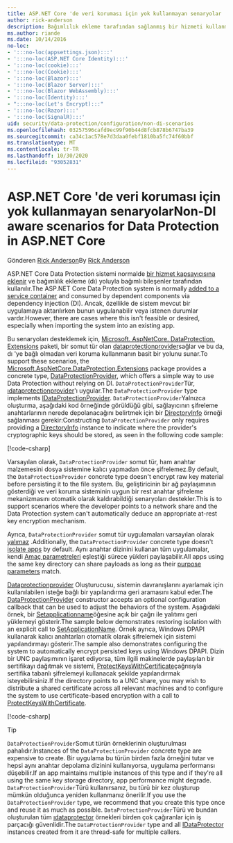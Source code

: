 ```yaml
---
title: ASP.NET Core 'de veri koruması için yok kullanmayan senaryolar
author: rick-anderson
description: Bağımlılık ekleme tarafından sağlanmış bir hizmeti kullanmak istemediğiniz veya kullanmak istemediğiniz veri koruma senaryolarını nasıl destekleyeceğinizi öğrenin.
ms.author: riande
ms.date: 10/14/2016
no-loc:
- ':::no-loc(appsettings.json):::'
- ':::no-loc(ASP.NET Core Identity):::'
- ':::no-loc(cookie):::'
- ':::no-loc(Cookie):::'
- ':::no-loc(Blazor):::'
- ':::no-loc(Blazor Server):::'
- ':::no-loc(Blazor WebAssembly):::'
- ':::no-loc(Identity):::'
- ":::no-loc(Let's Encrypt):::"
- ':::no-loc(Razor):::'
- ':::no-loc(SignalR):::'
uid: security/data-protection/configuration/non-di-scenarios
ms.openlocfilehash: 03257596cafd9ec99f90b44d8fcb878b6747ba39
ms.sourcegitcommit: ca34c1ac578e7d3daa0febf1810ba5fc74f60bbf
ms.translationtype: MT
ms.contentlocale: tr-TR
ms.lasthandoff: 10/30/2020
ms.locfileid: "93052831"
---
```

# <a name="non-di-aware-scenarios-for-data-protection-in-aspnet-core"></a><span data-ttu-id="79835-103">ASP.NET Core 'de veri koruması için yok kullanmayan senaryolar</span><span class="sxs-lookup"><span data-stu-id="79835-103">Non-DI aware scenarios for Data Protection in ASP.NET Core</span></span>

<span data-ttu-id="79835-104">Gönderen [Rick Anderson](https://twitter.com/RickAndMSFT)</span><span class="sxs-lookup"><span data-stu-id="79835-104">By [Rick Anderson](https://twitter.com/RickAndMSFT)</span></span>

<span data-ttu-id="79835-105">ASP.NET Core Data Protection sistemi normalde [bir hizmet kapsayıcısına eklenir](xref:security/data-protection/consumer-apis/overview) ve bağımlılık ekleme (dı) yoluyla bağımlı bileşenler tarafından kullanılır.</span><span class="sxs-lookup"><span data-stu-id="79835-105">The ASP.NET Core Data Protection system is normally [added to a service container](xref:security/data-protection/consumer-apis/overview) and consumed by dependent components via dependency injection (DI).</span></span> <span data-ttu-id="79835-106">Ancak, özellikle de sistem mevcut bir uygulamaya aktarılırken bunun uygulanabilir veya istenen durumlar vardır.</span><span class="sxs-lookup"><span data-stu-id="79835-106">However, there are cases where this isn't feasible or desired, especially when importing the system into an existing app.</span></span>

<span data-ttu-id="79835-107">Bu senaryoları desteklemek için, [Microsoft. AspNetCore. DataProtection. Extensions](https://www.nuget.org/packages/Microsoft.AspNetCore.DataProtection.Extensions/) paketi, bir somut tür olan [dataprotectionprovider](/dotnet/api/Microsoft.AspNetCore.DataProtection.DataProtectionProvider)sağlar ve bu da, dı 'ye bağlı olmadan veri koruma kullanmanın basit bir yolunu sunar.</span><span class="sxs-lookup"><span data-stu-id="79835-107">To support these scenarios, the [Microsoft.AspNetCore.DataProtection.Extensions](https://www.nuget.org/packages/Microsoft.AspNetCore.DataProtection.Extensions/) package provides a concrete type, [DataProtectionProvider](/dotnet/api/Microsoft.AspNetCore.DataProtection.DataProtectionProvider), which offers a simple way to use Data Protection without relying on DI.</span></span> <span data-ttu-id="79835-108">`DataProtectionProvider`Tür, [ıdataprotectionprovider](/dotnet/api/microsoft.aspnetcore.dataprotection.idataprotectionprovider)'ı uygular.</span><span class="sxs-lookup"><span data-stu-id="79835-108">The `DataProtectionProvider` type implements [IDataProtectionProvider](/dotnet/api/microsoft.aspnetcore.dataprotection.idataprotectionprovider).</span></span> <span data-ttu-id="79835-109">`DataProtectionProvider`Yalnızca oluşturma, aşağıdaki kod örneğinde görüldüğü gibi, sağlayıcının şifreleme anahtarlarının nerede depolanacağını belirtmek için bir [DirectoryInfo](/dotnet/api/system.io.directoryinfo) örneği sağlanması gerekir:</span><span class="sxs-lookup"><span data-stu-id="79835-109">Constructing `DataProtectionProvider` only requires providing a [DirectoryInfo](/dotnet/api/system.io.directoryinfo) instance to indicate where the provider's cryptographic keys should be stored, as seen in the following code sample:</span></span>

[!code-csharp[](non-di-scenarios/_static/nodisample1.cs)]

<span data-ttu-id="79835-110">Varsayılan olarak, `DataProtectionProvider` somut tür, ham anahtar malzemesini dosya sistemine kalıcı yapmadan önce şifrelemez.</span><span class="sxs-lookup"><span data-stu-id="79835-110">By default, the `DataProtectionProvider` concrete type doesn't encrypt raw key material before persisting it to the file system.</span></span> <span data-ttu-id="79835-111">Bu, geliştiricinin bir ağ paylaşımının gösterdiği ve veri koruma sisteminin uygun bir rest anahtar şifreleme mekanizmasını otomatik olarak kaldırabildiği senaryoları destekler.</span><span class="sxs-lookup"><span data-stu-id="79835-111">This is to support scenarios where the developer points to a network share and the Data Protection system can't automatically deduce an appropriate at-rest key encryption mechanism.</span></span>

<span data-ttu-id="79835-112">Ayrıca, `DataProtectionProvider` somut tür uygulamaları varsayılan olarak [yalımaz](xref:security/data-protection/configuration/overview#per-application-isolation) .</span><span class="sxs-lookup"><span data-stu-id="79835-112">Additionally, the `DataProtectionProvider` concrete type doesn't [isolate apps](xref:security/data-protection/configuration/overview#per-application-isolation) by default.</span></span> <span data-ttu-id="79835-113">Aynı anahtar dizinini kullanan tüm uygulamalar, kendi [Amaç parametreleri](xref:security/data-protection/consumer-apis/purpose-strings) eşleştiği sürece yükleri paylaşabilir.</span><span class="sxs-lookup"><span data-stu-id="79835-113">All apps using the same key directory can share payloads as long as their [purpose parameters](xref:security/data-protection/consumer-apis/purpose-strings) match.</span></span>

<span data-ttu-id="79835-114">[Dataprotectionprovider](/dotnet/api/microsoft.aspnetcore.dataprotection.dataprotectionprovider) Oluşturucusu, sistemin davranışlarını ayarlamak için kullanılabilen isteğe bağlı bir yapılandırma geri aramasını kabul eder.</span><span class="sxs-lookup"><span data-stu-id="79835-114">The [DataProtectionProvider](/dotnet/api/microsoft.aspnetcore.dataprotection.dataprotectionprovider) constructor accepts an optional configuration callback that can be used to adjust the behaviors of the system.</span></span> <span data-ttu-id="79835-115">Aşağıdaki örnek, bir [Setapplicationname](/dotnet/api/microsoft.aspnetcore.dataprotection.dataprotectionbuilderextensions.setapplicationname)öğesine açık bir çağrı ile yalıtımı geri yüklemeyi gösterir.</span><span class="sxs-lookup"><span data-stu-id="79835-115">The sample below demonstrates restoring isolation with an explicit call to [SetApplicationName](/dotnet/api/microsoft.aspnetcore.dataprotection.dataprotectionbuilderextensions.setapplicationname).</span></span> <span data-ttu-id="79835-116">Örnek ayrıca, Windows DPAPI kullanarak kalıcı anahtarları otomatik olarak şifrelemek için sistemi yapılandırmayı gösterir.</span><span class="sxs-lookup"><span data-stu-id="79835-116">The sample also demonstrates configuring the system to automatically encrypt persisted keys using Windows DPAPI.</span></span> <span data-ttu-id="79835-117">Dizin bir UNC paylaşımının işaret ediyorsa, tüm ilgili makinelerde paylaşılan bir sertifikayı dağıtmak ve sistemi, [ProtectKeysWithCertificate](/dotnet/api/microsoft.aspnetcore.dataprotection.dataprotectionbuilderextensions.protectkeyswithcertificate)çağrısıyla sertifika tabanlı şifrelemeyi kullanacak şekilde yapılandırmak isteyebilirsiniz.</span><span class="sxs-lookup"><span data-stu-id="79835-117">If the directory points to a UNC share, you may wish to distribute a shared certificate across all relevant machines and to configure the system to use certificate-based encryption with a call to [ProtectKeysWithCertificate](/dotnet/api/microsoft.aspnetcore.dataprotection.dataprotectionbuilderextensions.protectkeyswithcertificate).</span></span>

[!code-csharp[](non-di-scenarios/_static/nodisample2.cs)]

> [!TIP]
> <span data-ttu-id="79835-118">`DataProtectionProvider`Somut türün örneklerinin oluşturulması pahalıdır.</span><span class="sxs-lookup"><span data-stu-id="79835-118">Instances of the `DataProtectionProvider` concrete type are expensive to create.</span></span> <span data-ttu-id="79835-119">Bir uygulama bu türün birden fazla örneğini tutar ve hepsi aynı anahtar depolama dizinini kullanıyorsa, uygulama performansı düşebilir.</span><span class="sxs-lookup"><span data-stu-id="79835-119">If an app maintains multiple instances of this type and if they're all using the same key storage directory, app performance might degrade.</span></span> <span data-ttu-id="79835-120">`DataProtectionProvider`Türü kullanırsanız, bu türü bir kez oluşturup mümkün olduğunca yeniden kullanmanız önerilir.</span><span class="sxs-lookup"><span data-stu-id="79835-120">If you use the `DataProtectionProvider` type, we recommend that you create this type once and reuse it as much as possible.</span></span> <span data-ttu-id="79835-121">`DataProtectionProvider`Türü ve bundan oluşturulan tüm [ıdataprotector](/dotnet/api/microsoft.aspnetcore.dataprotection.idataprotector) örnekleri birden çok çağıranlar için iş parçacığı güvenlidir.</span><span class="sxs-lookup"><span data-stu-id="79835-121">The `DataProtectionProvider` type and all [IDataProtector](/dotnet/api/microsoft.aspnetcore.dataprotection.idataprotector) instances created from it are thread-safe for multiple callers.</span></span>
